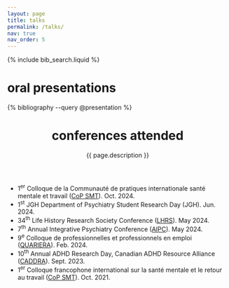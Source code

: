 ```yaml
---
layout: page
title: talks
permalink: /talks/
nav: true
nav_order: 5
---
```


<!-- Bibsearch Feature -->
{% include bib_search.liquid %}

<div class="publications">
    
<h1>oral presentations</h1>
{% bibliography --query @presentation %}


</div>
<div class="post">
    <header class="post-header">
        <h1 class="post-title">conferences attended</h1>
        <p class="post-description">{{ page.description }}</p>
    </header>
</div>

<div class="conferences">

<ul>
    <li>1<sup>er</sup> Colloque de la Communauté de pratiques internationale santé mentale et travail (<a href="https://colloque2024.santementaletravail.ca/">CoP SMT</a>). Oct. 2024.</li>
    <li>1<sup>st</sup> JGH Department of Psychiatry Student Research Day (JGH). Jun. 2024.</li>
    <li>34<sup>th</sup> Life History Research Society Conference (<a href="https://lifehistoryresearchsociety.com/">LHRS</a>). May 2024.</li>
    <li>7<sup>th</sup> Annual Integrative Psychiatry Conference (<a href="https://colloque2024.santementaletravail.ca/">AIPC</a>). May 2024.</li>
    <li>9<sup>e</sup> Colloque de professionnelles et professionnels en emploi (<a href="https://quariera.com/programmation/">QUARIERA</a>). Feb. 2024.</li>
    <li>10<sup>th</sup> Annual ADHD Research Day, Canadian ADHD Resource Alliance (<a href="https://www.caddra.ca/research/adhd-research-day/">CADDRA</a>). Sept. 2023.</li>
    <li>1<sup>er</sup> Colloque francophone international sur la santé mentale et le retour au travail (<a href="https://colloque2021.santementaletravail.ca/">CoP SMT</a>). Oct. 2021.</li>
</ul>
</div>
